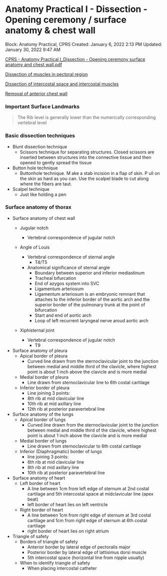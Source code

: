# Anatomy Practical I - Dissection - Opening ceremony / surface anatomy & chest wall

Block: Anatomy Practical, CPRS
Created: January 6, 2022 2:13 PM
Updated: January 30, 2022 9:47 AM

[CPRS - Anatomy Practical I_Dissection - Opening ceremony surface anatomy and chest wall.pdf](Anatomy%20Practical%20I%20-%20Dissection%20-%20Opening%20ceremon%20fb23a4beb7e34589bb32df679adc0287/CPRS_-_Anatomy_Practical_I_Dissection_-_Opening_ceremony_surface_anatomy_and_chest_wall.pdf)

[Dissection of muscles in pectoral region](Anatomy%20Practical%20I%20-%20Dissection%20-%20Opening%20ceremon%20fb23a4beb7e34589bb32df679adc0287/Dissection%20of%20muscles%20in%20pectoral%20region%20c1e8763204a541d99cca21c1a08c00f7.md)

[Dissection of intercostal space and intercostal muscles](Anatomy%20Practical%20I%20-%20Dissection%20-%20Opening%20ceremon%20fb23a4beb7e34589bb32df679adc0287/Dissection%20of%20intercostal%20space%20and%20intercostal%20mu%2027b7d7c140bd4fd1a706385b230b9ef9.md)

[Removal of anterior chest wall](Anatomy%20Practical%20I%20-%20Dissection%20-%20Opening%20ceremon%20fb23a4beb7e34589bb32df679adc0287/Removal%20of%20anterior%20chest%20wall%20359c6c21ee3a4a5094e453b3fb0b2090.md)

### Important Surface Landmarks

> The Rib level is generally lower than the numerically corresponding vertebral level
> 

### Basic dissection techniques

- Blunt dissection technique
    - Scissors technique for separating structures. Closed scissors are inserted between structures into the connective tissue and then opened to gently spread the tissue
- Button hole technique
    - Buttonhole technique. M ake a stab incision in a flap of skin. P ull on the skin as hard as you can. Use the scalpel blade to cut along where the fibers are taut.
- Scalpel technique
    - Just like holding a pen

### Surface anatomy of thorax

- Surface anatomy of chest wall
    - Jugular notch
        - Vertebral correspondence of jugular notch
    - Angle of Louis
        - Vertebral correspondence of sternal angle
            - T4/T5
        - Anatomical significance of sternal angle
            - Boundary between superior and inferior mediastinum
            - Tracheal bifurcation
            - End of azygos system into SVC
            - Ligamentum arteriosum
            - Ligamentum arteriosum is an embryonic remnant that attaches to the inferior border of the aortic arch and the superior border of the pulmonary trunk at the point of bifurcation
            - Start and end of aortic arch
            - Loop of left recurrent laryngeal nerve aroud aortic arch
            
    - Xiphisternal joint
        - Vertebral correspondence of jugular notch
            - T9
- Surface anatomy of pleura
    - Apical border of pleura
        - Curved line drawn from the sternoclavicular joint to the junction between medial and middle third of the clavicle, where highest point is about 1 inch above the clavicle and is more medial
    - Medial border of pleura
        - Line drawn from sternoclavicular line to 6th costal cartilage
    - Inferior border of pleura
        - Line joining 3 points:
        - 8th rib at mid clavicular line
        - 10th rib at mid axillary line
        - 12th rib at posterior paravertebral line
- Surface anatomy of the lungs
    - Apical border of lungs
        - Curved line drawn from the sternoclavicular joint to the junction between medial and middle third of the clavicle, where highest point is about 1 inch above the clavicle and is more medial
    - Medial border of lungs
        - Line drawn from sternoclavicular to 6th costal cartilage
    - Inferior (Diaphragmatic) border of lungs
        - line joining 3 points:
        - 6th rib at mid clavicular line
        - 8th rib at mid axillary line
        - 10th rib at posterior paravertebral line
- Surface anatomy of heart
    - Left border of heart
        - A line between 1cm from left edge of sternum at 2nd costal cartilage and 5th intercostal space at midclavicular line (apex beat)
        - left border of heart lies on left ventricle
    - Right border of heart
        - A line between 1cm from right edge of sternum at 3rd costal cartilage and 1cm from right edge of sternum at 6th costal cartilage
        - right border of heart lies on right atrium
- Triangle of safety
    - Borders of triangle of safety
        - Anterior border by lateral edge of pectoralis major
        - Posterior border by lateral edge of lattisimus dorsi muscle
        - 5th intercostal space (horizontal line from nipple usually)
    - When to identify triangle of safety
        - When placing intercostal catheter